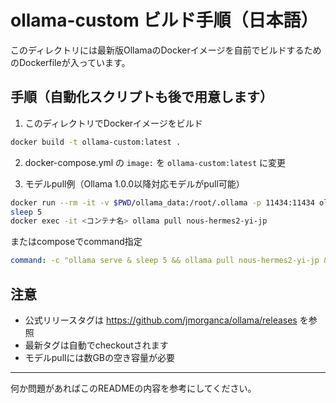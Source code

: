 # ollama-custom ビルド手順（日本語）

このディレクトリには最新版OllamaのDockerイメージを自前でビルドするためのDockerfileが入っています。

## 手順（自動化スクリプトも後で用意します）

1. このディレクトリでDockerイメージをビルド

```sh
docker build -t ollama-custom:latest .
```

2. docker-compose.yml の `image:` を `ollama-custom:latest` に変更

3. モデルpull例（Ollama 1.0.0以降対応モデルがpull可能）

```sh
docker run --rm -it -v $PWD/ollama_data:/root/.ollama -p 11434:11434 ollama-custom:latest serve &
sleep 5
docker exec -it <コンテナ名> ollama pull nous-hermes2-yi-jp
```

またはcomposeでcommand指定

```yaml
command: -c "ollama serve & sleep 5 && ollama pull nous-hermes2-yi-jp && wait"
```

## 注意
- 公式リリースタグは https://github.com/jmorganca/ollama/releases を参照
- 最新タグは自動でcheckoutされます
- モデルpullには数GBの空き容量が必要

---
何か問題があればこのREADMEの内容を参考にしてください。
